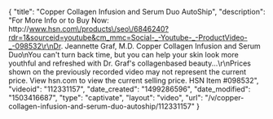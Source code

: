 {
    "title": "Copper Collagen Infusion and Serum Duo  AutoShip",
    "description": "For More Info or to Buy Now: http:\/\/www.hsn.com\/products\/seo\/6846240?rdr=1&sourceid=youtube&cm_mmc=Social-_-Youtube-_-ProductVideo-_-098532\r\nDr. Jeannette Graf, M.D. Copper Collagen Infusion and Serum Duo\nYou can't turn back time, but you can help your skin look more youthful and refreshed with Dr. Graf's collagenbased beauty...\r\nPrices shown on the previously recorded video may not represent the current price.  View hsn.com to view the current selling price. HSN Item #098532",
    "videoid": "112331157",
    "date_created": "1499286596",
    "date_modified": "1503416687",
    "type": "captivate",
    "layout": "video",
    "url": "\/v\/copper-collagen-infusion-and-serum-duo-autoship\/112331157"
}